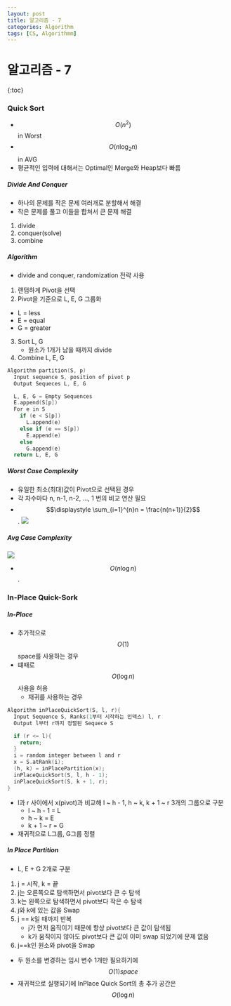 ```yaml
---
layout: post
title: 알고리즘 - 7
categories: Algorithm
tags: [CS, Algorithmm]
---
```


# 알고리즘 - 7

{:toc}

### Quick Sort

- $$O(n^2)$$ in Worst
- $$O(n\log_2n)$$ in AVG
- 평균적인 입력에 대해서는 Optimal인 Merge와 Heap보다 빠름

##### Divide And Conquer

- 하나의 문제를 작은 문제 여러개로 분할해서 해결
- 작은 문제를 풀고 이들을 합쳐서 큰 문제 해결

1. divide
2. conquer(solve)
3. combine

##### Algorithm

- divide and conquer, randomization 전략 사용

1. 랜덤하게 Pivot을 선택
2. Pivot을 기준으로 L, E, G 그룹화

- L = less
- E = equal
- G = greater

3. Sort L, G
   - 원소가 1개가 남을 때까지 divide
4. Combine L, E, G

```c
Algorithm partition(S, p)
  Input sequence S, position of pivot p
  Output Sequeces L, E, G

  L, E, G = Empty Sequences
  E.append(S[p])
  For e in S
    if (e < S[p])
      L.append(e)
    else if (e == S[p])
      E.append(e)
    else
      G.append(e)
  return L, E, G
```

##### Worst Case Complexity

- 유일한 최소(최대)값이 Pivot으로 선택된 경우
- 각 차수마다 n, n-1, n-2, ..., 1 번의 비교 연산 필요
- $$\displaystyle \sum_{i=1}^{n}n = \frac{n(n+1)}{2}$$.
  <img src="https://github.com/L-Hyun/L-Hyun.github.io/blob/main/assets/Algorithm/7-1.png?raw=true" />

##### Avg Case Complexity

<img src="https://github.com/L-Hyun/L-Hyun.github.io/blob/main/assets/Algorithm/7-2.jpg?raw=true" />

- $$O(n \log n)$$.

### In-Place Quick-Sork

##### In-Place

- 추가적으로 $$O(1)$$ space를 사용하는 경우
- 떄때로 $$O(\log n)$$ 사용을 허용
  - 재귀를 사용하는 경우

```c
Algorithm inPlaceQuickSort(S, l, r){
  Input Sequence S, Ranks(1부터 시작하는 인덱스) l, r
  Output l부터 r까지 정렬된 Sequece S

  if (r <= l){
    return;
  }
  i = random integer between l and r
  x = S.atRank(i);
  (h, k) = inPlacePartition(x);
  inPlaceQuickSort(S, l, h - 1);
  inPlaceQuickSort(S, k + 1, r);
}
```

- l과 r 사이에서 x(pivot)과 비교해 l ~ h - 1, h ~ k, k + 1 ~ r 3개의 그룹으로 구분
  - l ~ h - 1 = L
  - h ~ k = E
  - k + 1 ~ r = G
- 재귀적으로 L그룹, G그룹 정렬

##### In Place Partition

- L, E + G 2개로 구분

1. j = 시작, k = 끝
2. j는 오른쪽으로 탐색하면서 pivot보다 큰 수 탐색
3. k는 왼쪽으로 탐색하면서 pivot보다 작은 수 탐색
4. j와 k에 있는 값을 Swap
5. j == k일 때까지 반복
   - j가 먼저 움직이기 때문에 항상 pivot보다 큰 값이 탐색됨
   - k가 움직이지 않아도 pivot보다 큰 값이 이미 swap 되었기에 문제 없음
6. j==k인 원소와 pivot을 Swap

- 두 원소를 변경하는 임시 변수 1개만 필요하기에 $$O(1) space$$
- 재귀적으로 실행되기에 InPlace Quick Sort의 총 추가 공간은 $$O(\log n)$$
